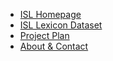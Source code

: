 - [ISL Homepage](/)
- [ISL Lexicon Dataset](/INCLUDE.md)
- [Project Plan](/cslr/Plan.md)
- [About & Contact](/About.md)
